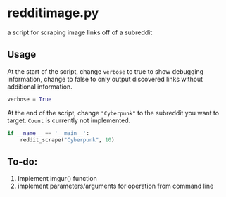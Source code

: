 # redditimage.py
a script for scraping image links off of a subreddit

## Usage
At the start of the script, change `verbose` to true to show debugging information, change to false to only output discovered links without additional information.
```python
verbose = True
```

At the end of the script, change `"Cyberpunk"` to the subreddit you want to target. `Count` is currently not implemented.
```python
if __name__ == '__main__':
	reddit_scrape("Cyberpunk", 10)
```

## To-do:
1. Implement imgur() function
2. implement parameters/arguments for operation from command line
